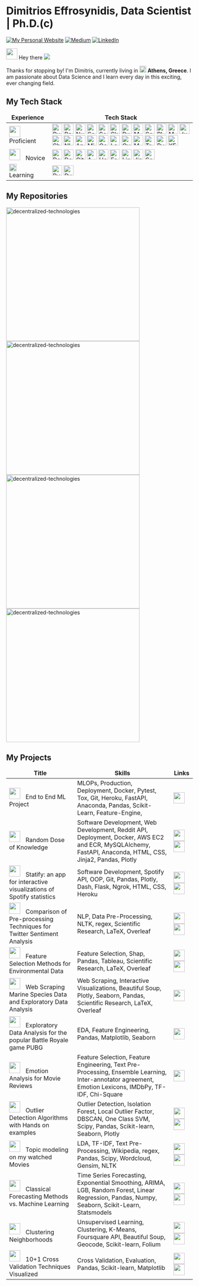 <h1>Dimitrios Effrosynidis, Data Scientist | Ph.D.(c)</h1>

<p> 
<a href="https://deffro.github.io/" target="_blank"><img alt="My Personal Website" src="https://img.shields.io/badge/-My--Homepage-2e8b57?logo=nones&style=for-the-badge" /></a> 
<a href="https://medium.com/@dimitris.effrosynidis" target="_blank"><img alt="Medium" src="https://img.shields.io/badge/medium-%2312100E.svg?&style=for-the-badge&logo=medium&logoColor=white" /></a> 
<a href="https://www.linkedin.com/in/dimitrios-effrosynidis/" target="_blank"><img alt="LinkedIn" src="https://img.shields.io/badge/linkedin-%230077B5.svg?&style=for-the-badge&logo=linkedin&logoColor=white" /></a>
</p>


<img src="https://slackmojis.com/emojis/22158-oh-hello/download" width="30"/> Hey there 
![](https://komarev.com/ghpvc/?username=Deffro&label=Visitor) 

Thanks for stopping by! I'm Dimitris, currently living in <img src="https://img.icons8.com/fluency/344/greece-circular.png" width="18"/> <b>Athens, Greece</b>. I am passionate about Data Science and I learn every day in this exciting, ever changing field.

<h2>My Tech Stack</h2>

<table>
  <thead align="center">
    <tr border: none;>
      <td><b>Experience</b></td>
      <td><b>Tech Stack</b></td>
    </tr>
  </thead>
  <tbody>
    <tr>
      <td><img src="https://emojis.slackmojis.com/emojis/images/1621492453/40491/expert.gif?1621492453" width="30" style="margin-right:10px"/>Proficient</td>
      <td><a href="https://www.python.org/" target="_blank"><img alt="Python" src="https://img.shields.io/badge/-Python-4B8BBE?style=flat-square&logo=python&logoColor=white" height="27"/></a>
      <a href="https://pandas.pydata.org/" target="_blank"><img alt="Pandas" src="https://img.shields.io/badge/-Pandas-150458?style=flat-square&logo=pandas&logoColor=white" height="27"/></a>
        <a href="https://numpy.org/" target="_blank"><img alt="Numpy" src="https://img.shields.io/badge/-Numpy-8998CF?style=flat-square&logo=numpy&logoColor=white" height="27"/></a>
        <a href="https://scikit-learn.org/stable/index.html" target="_blank"><img alt="Scikit-learn" src="https://img.shields.io/badge/-Sklearn-fa9c3c?style=flat-square&logo=scikitlearn&logoColor=white" height="27"/></a>
        <a href="https://scipy.org/" target="_blank"><img alt="SciPy" src="https://img.shields.io/badge/-SciPy-325aa8?style=flat-square&logo=scipy&logoColor=white" height="27"/></a>
        <a href="https://www.sktime.org/en/stable/" target="_blank"><img alt="Sktime" src="https://img.shields.io/badge/-Sktime-15a382?style=flat-square" height="27"/></a>
		<a href="https://pyod.readthedocs.io/en/latest/" target="_blank"><img alt="PyOD" src="https://img.shields.io/badge/-Sktime-15a382?style=flat-square" height="27"/></a>
		<a href="https://matplotlib.org/" target="_blank"><img alt="Matplotlib" src="https://img.shields.io/badge/-Matplotlib-11557c?style=flat-square" height="27"/></a>
        <a href="https://seaborn.pydata.org/" target="_blank"><img alt="Seaborn" src="https://img.shields.io/badge/-Seaborn-226280?style=flat-square" height="27"/></a>
        <a href="https://plotly.com/" target="_blank"><img alt="Plotly" src="https://img.shields.io/badge/-Plotly-03b1fc?style=flat-square&logo=plotly&logoColor=white" height="27"/></a>
        <a href="https://www.mysql.com/" target="_blank"><img alt="MySQL" src="https://img.shields.io/badge/-MySQL-f29111?style=flat-square&logo=mysql&logoColor=white" height="27"/></a>
        <a href="https://jupyter.org/" target="_blank"><img alt="Jupyter" src="https://img.shields.io/badge/-Jupyter-eb6c2d?style=flat-square&logo=jupyter&logoColor=white" height="27"/></a>
		<a href="https://shap.readthedocs.io/en/latest/index.html" target="_blank"><img alt="Shap" src="https://img.shields.io/badge/-Shap-a12d86?style=flat-square" height="27"/></a>
		<a href="https://www.nltk.org/" target="_blank"><img alt="NLTK" src="https://img.shields.io/badge/-NLTK-1d4959?style=flat-square" height="27"/></a>
		<a href="https://www.anaconda.com/" target="_blank"><img alt="Anaconda" src="https://img.shields.io/badge/-Anaconda-3EB049?style=flat-square&logo=anaconda&logoColor=white" height="27"/></a>
		<a href="https://www.office.com/" target="_blank"><img alt="Microsoft Office" src="https://img.shields.io/badge/-Microsoft%20Office-DC3E15?style=flat-square&logo=microsoftoffice&logoColor=white" height="27"/></a>
		<a href="https://docs.google.com/spreadsheets/" target="_blank"><img alt="Google Sheets" src="https://img.shields.io/badge/-Google%20Sheets-0F9D58?style=flat-square&logo=googlesheets&logoColor=white" height="27"/></a>
		<a href="https://www.latex-project.org/" target="_blank"><img alt="LaTeX" src="https://img.shields.io/badge/-LaTeX-1f8077?style=flat-square&logo=latex&logoColor=white" height="27"/></a>
		<a href="https://www.overleaf.com/" target="_blank"><img alt="Overleaf" src="https://img.shields.io/badge/-Overleaf-45a638?style=flat-square&logo=overleaf&logoColor=white" height="27"/></a>
		<a href="https://www.mendeley.com/" target="_blank"><img alt="Mendeley" src="https://img.shields.io/badge/-Mendeley-8a1c1c?style=flat-square&logo=mendeley&logoColor=white" height="27"/></a>
		<a href="https://trello.com/en" target="_blank"><img alt="Trello" src="https://img.shields.io/badge/-Trello-0084d1?style=flat-square&logo=trello&logoColor=white" height="27"/></a>
		<a href="https://www.jetbrains.com/pycharm/" target="_blank"><img alt="PyCharm" src="https://img.shields.io/badge/-PyCharm-41c473?style=flat-square&logo=pycharm&logoColor=white" height="27"/></a>
		<a href="https://xfce.org/" target="_blank"><img alt="XFCE" src="https://img.shields.io/badge/-XFCE-398ab3?style=flat-square&logo=xfce&logoColor=white" height="27"/></a>		
        </td>
    </tr>
    <tr>
        <td><img src="https://emojis.slackmojis.com/emojis/images/1621350945/39802/baby-yoda_hi.gif?1621350945" width="30" style="margin-right:10px"/> Novice</td>
        <td><a href="https://plotly.com/dash/" target="_blank"><img alt="Dash" src="https://img.shields.io/badge/-Dash-244b78?style=flat-square&logo=dash&logoColor=white" height="27"/></a>
            <a href="https://www.docker.com/" target="_blank"><img alt="Docker" src="https://img.shields.io/badge/-Docker-0db7ed?style=flat-square&logo=docker&logoColor=white" height="27"/></a>
            <a href="https://git-scm.com/" target="_blank"><img alt="Git" src="https://img.shields.io/badge/-Git-F1502F?style=flat-square&logo=git&logoColor=white" height="27"/></a>
            <a href="https://aws.amazon.com/" target="_blank"><img alt="AWS" src="https://img.shields.io/badge/-AWS-232f3e?style=flat-square&logo=amazonaws&logoColor=white" height="27"/></a>
            <a href="https://www.heroku.com/" target="_blank"><img alt="Heroku" src="https://img.shields.io/badge/-Heroku-430098?style=flat-square&logo=heroku&logoColor=white" height="27"/></a>
            <a href="https://fastapi.tiangolo.com/" target="_blank"><img alt="FastAPI" src="https://img.shields.io/badge/-FastAPI-35a691?style=flat-square&logo=fastapi&logoColor=white" height="27"/></a>
            <a href="https://www.linux.org/" target="_blank"><img alt="Linux" src="https://img.shields.io/badge/-Linux-F3CD00?style=flat-square&logo=linux&logoColor=white" height="27"/></a>
			<a href="https://jinja.palletsprojects.com/en/3.0.x/" target="_blank"><img alt="Jinja" src="https://img.shields.io/badge/-Jinja-910707?style=flat-square&logo=jinja&logoColor=white" height="27"/></a>
			<a href="https://www.selenium.dev/" target="_blank"><img alt="Selenium" src="https://img.shields.io/badge/-Selenium-68747a?style=flat-square&logo=selenium&logoColor=white" height="27"/></a>
        </td>
    </tr>
    <tr>
        <td><img src="https://slackmojis.com/emojis/18436-loading/download" width="20" style="margin-right:20px"/> Learning</td>
        <td>
            <a href="https://pytorch.org/" target="_blank"><img alt="PyTorch" src="https://img.shields.io/badge/-PyTorch-d6522d?style=flat-square&logo=pytorch&logoColor=white" height="27"/></a>
			<a href="https://docs.pytest.org/en/7.0.x/" target="_blank"><img alt="Pytest" src="https://img.shields.io/badge/-Pytest-ffd43b?style=flat-square&logo=pytest&logoColor=white" height="27"/></a> 
        </td>
    </tr>
  </tbody>
</table>   

<h2>My Repositories</h2>

<a href="https://github.com/Deffro/text-preprocessing-techniques"><img width="360" src="https://denvercoder1-github-readme-stats.vercel.app/api/pin/?username=Deffro&repo=text-preprocessing-techniques&theme=react&bg_color=1F222E&title_color=F8D866&icon_color=F8D866&hide_border=false&show_icons=true" alt="decentralized-technologies"></a>	
<a href="https://github.com/Deffro/Data-Science-Portfolio"><img width="360" src="https://denvercoder1-github-readme-stats.vercel.app/api/pin/?username=Deffro&repo=Data-Science-Portfolio&theme=react&bg_color=1F222E&title_color=F8D866&icon_color=F8D866&hide_border=false&show_icons=true" alt="decentralized-technologies"></a>	
<a href="https://github.com/Deffro/random-dose-of-knowledge"><img width="360" src="https://denvercoder1-github-readme-stats.vercel.app/api/pin/?username=Deffro&repo=random-dose-of-knowledge&theme=react&bg_color=1F222E&title_color=F8D866&icon_color=F8D866&hide_border=false&show_icons=true" alt="decentralized-technologies"></a>
<a href="https://github.com/Deffro/statify"><img width="360" src="https://denvercoder1-github-readme-stats.vercel.app/api/pin/?username=Deffro&repo=statify&theme=react&bg_color=1F222E&title_color=F8D866&icon_color=F8D866&hide_border=false&show_icons=true" alt="decentralized-technologies"></a>
 

<h2>My Projects</h2>

<table>
  <thead align="center">
    <tr border: none;>
      <td><b>Title</b></td>
      <td><b>Skills</b></td>
      <td><b>Links</b></td>
    </tr>
  </thead>
  <tbody>
    <tr>
       <td><img src="https://emojis.slackmojis.com/emojis/images/1643514600/6039/partydeploy.gif?1643514600" width="30" style="margin-right:10px"/> End to End ML Project</td>
       <td>MLOPs, Production, Deployment, Docker, Pytest, Tox, Git, Heroku, FastAPI, Anaconda, Pandas, Scikit-Learn, Feature-Engine,</td>
       <td><a href="https://github.com/Deffro/end-to-end-ML-project" target="_blank"><img src="https://img.icons8.com/stickers/344/github.png" width="30"/></a>
       </td>
    </tr>  
    <tr>
       <td><img src="https://slackmojis.com/emojis/51730-reddit_static/download" width="30" style="margin-right:10px"/> Random Dose of Knowledge</td>
       <td>Software Development, Web Development, Reddit API, Deployment, Docker, AWS EC2 and ECR, MySQLAlchemy, FastAPI, Anaconda, HTML, CSS, Jinja2, Pandas, Plotly</td>
       <td><a href="https://github.com/Deffro/random-dose-of-knowledge" target="_blank"><img src="https://img.icons8.com/stickers/344/github.png" width="30"/></a>
            <a href="https://towardsdatascience.com/developing-and-deploying-a-complete-project-using-fastapi-jinja2-sqlalchemy-docker-and-aws-1b504a1a2be4" target="_blank"><img src="https://img.icons8.com/stickers/344/medium-logo.png" width="30"/></a>
       </td>
    </tr>
	<tr>
       <td><img src="https://emojis.slackmojis.com/emojis/images/1643515478/14993/music_level.gif?1643515478" width="30" style="margin-right:10px"/> Statify: an app for interactive visualizations of Spotify statistics</td>
       <td>Software Development, Spotify API, OOP, Git, Pandas, Plotly, Dash, Flask, Ngrok, HTML, CSS, Heroku</td>
       <td><a href="https://github.com/Deffro/statify" target="_blank"><img src="https://img.icons8.com/stickers/344/github.png" width="30"/></a>
            <a href="https://towardsdatascience.com/creating-statify-an-app-for-your-spotify-statistics-and-what-i-learned-from-it-289b680d0b29" target="_blank"><img src="https://img.icons8.com/stickers/344/medium-logo.png" width="30"/></a>
       </td>
    </tr>	
    <tr>
       <td><img src="https://emojis.slackmojis.com/emojis/images/1637642191/50326/knuddels_writing.gif?1637642191" width="30" style="margin-right:10px"/> Comparison of Pre-processing Techniques for Twitter Sentiment Analysis</td>
       <td>NLP, Data Pre-Processing, NLTK, regex, Scientific Research, LaTeX, Overleaf</td>
       <td><a href="https://github.com/Deffro/text-preprocessing-techniques" target="_blank"><img src="https://img.icons8.com/stickers/344/github.png" width="30"/></a>
            <a href="https://www.sciencedirect.com/science/article/abs/pii/S0957417418303683" target="_blank"><img src="https://img.icons8.com/color/344/google-scholar--v3.png" width="30"/></a>
       </td>
    </tr>	
    <tr>
       <td><img src="https://emojis.slackmojis.com/emojis/images/1643516693/27397/fish.gif?1643516693" width="30" style="margin-right:10px"/> Feature Selection Methods for Environmental Data</td>
       <td>Feature Selection, Shap, Pandas, Tableau, Scientific Research, LaTeX, Overleaf</td>
       <td><a href="https://towardsdatascience.com/feature-selection-for-machine-learning-3-categories-and-12-methods-6a4403f86543" target="_blank"><img src="https://img.icons8.com/stickers/344/github.png" width="30"/></a>
            <a href="https://www.sciencedirect.com/science/article/abs/pii/S1574954121000157" target="_blank"><img src="https://img.icons8.com/color/344/google-scholar--v3.png" width="30"/></a>
       </td>
    </tr>	
    <tr>
       <td><img src="https://emojis.slackmojis.com/emojis/images/1643516424/24622/fishing.gif?1643516424" width="30" style="margin-right:10px"/> Web Scraping Marine Species Data and Exploratory Data Analysis</td>
       <td>Web Scraping, Interactive Visualizations, Beautiful Soup, Plotly, Seaborn, Pandas, Scientific Research, LaTeX, Overleaf</td>
       <td><a href="https://github.com/Deffro/Data-Science-Portfolio/tree/master/Notebooks/Marine-Species" target="_blank"><img src="https://img.icons8.com/stickers/344/github.png" width="30"/></a>
       </td>
    </tr>	
    <tr>
       <td><img src="https://slackmojis.com/emojis/25926-shooting-guns/download" width="30" style="margin-right:10px"/> Exploratory Data Analysis for the popular Battle Royale game PUBG</td>
       <td>EDA, Feature Engineering, Pandas, Matplotlib, Seaborn</td>
       <td><a href="https://www.kaggle.com/deffro/eda-is-fun" target="_blank"><img src="https://img.icons8.com/external-tal-revivo-shadow-tal-revivo/344/external-kaggle-an-online-community-of-data-scientists-and-machine-learners-owned-by-google-logo-shadow-tal-revivo.png" width="30"/></a>
       </td>
    </tr>		
    <tr>
       <td><img src="https://emojis.slackmojis.com/emojis/images/1643517182/32226/awesome_colors_spin.gif?1643517182" width="30" style="margin-right:10px"/> Emotion Analysis for Movie Reviews</td>
       <td>Feature Selection, Feature Engineering, Text Pre-Processing, Ensemble Learning, Inter-annotator agreement, Emotion Lexicons, IMDbPy, TF-IDF, Chi-Square</td>
       <td><a href="https://deffro.github.io/projects/emotion-detection-on-movie-reviews/" target="_blank"><img src="https://img.icons8.com/stickers/344/domain.png" width="30"/></a>
       </td>
    </tr>	
	<tr>
       <td><img src="https://emojis.slackmojis.com/emojis/images/1643516350/23880/magnify.gif?1643516350" width="30" style="margin-right:10px"/> Outlier Detection Algorithms with Hands on examples</td>
       <td>Outlier Detection, Isolation Forest, Local Outlier Factor, DBSCAN, One Class SVM, Scipy, Pandas, Scikit-learn, Seaborn, Plotly</td>
       <td><a href="https://github.com/Deffro/Data-Science-Portfolio/blob/master/Notebooks/Outlier%20Detection/Outlier%20Detection%20-%20Theory,%20Visualizations%20and%20Code.ipynb" target="_blank"><img src="https://img.icons8.com/stickers/344/github.png" width="30"/></a>
            <a href="https://towardsdatascience.com/outlier-detection-theory-visualizations-and-code-a4fd39de540c" target="_blank"><img src="https://img.icons8.com/stickers/344/medium-logo.png" width="30"/></a>
       </td>
    </tr>	
	<tr>
       <td><img src="https://slackmojis.com/emojis/20549-movie_nut/download" width="30" style="margin-right:10px"/> Topic modeling on my watched Movies</td>
       <td>LDA, TF-IDF, Text Pre-Processing, Wikipedia, regex, Pandas, Scipy, Wordcloud, Gensim, NLTK</td>
       <td><a href="https://github.com/Deffro/Data-Science-Portfolio/blob/master/Notebooks/Topic%20Modelling%20on%20my%20Watched%20Movies/Topic%20Modeling%20on%20my%20Watched%20Movies.ipynb" target="_blank"><img src="https://img.icons8.com/stickers/344/github.png" width="30"/></a>
            <a href="https://medium.com/analytics-vidhya/topic-modeling-on-my-watched-movies-1d17491803b4" target="_blank"><img src="https://img.icons8.com/stickers/344/medium-logo.png" width="30"/></a>
       </td>
    </tr>		
	<tr>
       <td><img src="https://slackmojis.com/emojis/15794-forecast_hot/download" width="30" style="margin-right:10px"/> Classical Forecasting Methods vs. Machine Learning</td>
       <td>Time Series Forecasting, Exponential Smoothing, ARIMA, LGB, Random Forest, Linear Regression, Pandas, Numpy, Seaborn, Scikit-Learn, Statsmodels</td>
       <td><a href="https://github.com/Deffro/Data-Science-Portfolio/blob/master/Notebooks/Forecasting%20Wars%20-%20Classical%20Forecasting%20Methods%20vs%20Machine%20Learning/Forecasting%20Wars%20-%20Classical%20Forecasting%20Methods%20vs%20Machine%20Learning.ipynb" target="_blank"><img src="https://img.icons8.com/stickers/344/github.png" width="30"/></a>
            <a href="https://towardsdatascience.com/forecasting-wars-classical-forecasting-methods-vs-machine-learning-4fd5d2ceb716" target="_blank"><img src="https://img.icons8.com/stickers/344/medium-logo.png" width="30"/></a>
       </td>
    </tr>		
	<tr>
       <td><img src="https://emojis.slackmojis.com/emojis/images/1643516353/23912/city_stroll.gif?1643516353" width="30" style="margin-right:10px"/> Clustering Neighborhoods</td>
       <td>Unsupervised Learning, Clustering, K-Means, Foursquare API, Beautiful Soup, Geocode, Scikit-learn, Folium</td>
       <td><a href="https://github.com/Deffro/Data-Science-Portfolio/blob/master/Notebooks/Clustering%20Neighborhouds/Clustering%20Neighborhoods.ipynb" target="_blank"><img src="https://img.icons8.com/stickers/344/github.png" width="30"/></a>
            <a href="https://deffro.github.io/projects/battle-of-the-cities/" target="_blank"><img src="https://img.icons8.com/stickers/344/domain.png" width="30"/></a>
       </td>
    </tr>		
	<tr>
       <td><img src="https://emojis.slackmojis.com/emojis/images/1643516113/21367/puzzle.gif?1643516113" width="30" style="margin-right:10px"/> 10+1 Cross Validation Techniques Visualized</td>
       <td>Cross Validation, Evaluation, Pandas, Scikit-learn, Matplotlib</td>
       <td><a href="https://github.com/Deffro/Data-Science-Portfolio/blob/master/Notebooks/10%2B1%20Cross%20Validation%20Techniques%20Visualized/code.ipynb" target="_blank"><img src="https://img.icons8.com/stickers/344/github.png" width="30"/></a>
            <a href="https://towardsdatascience.com/10-1-cross-validation-techniques-visualized-9013095fb68e" target="_blank"><img src="https://img.icons8.com/stickers/344/medium-logo.png" width="30"/></a>
       </td>
    </tr>		
  </tbody>
</table>      
    

